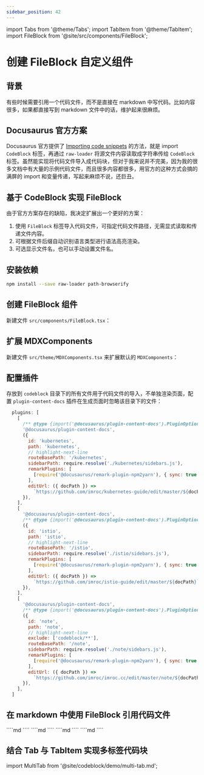 ```yaml
---
sidebar_position: 42
---
```


import Tabs from '@theme/Tabs';
import TabItem from '@theme/TabItem';
import FileBlock from '@site/src/components/FileBlock';

# 创建 FileBlock 自定义组件

## 背景

有些时候需要引用一个代码文件，而不是直接在 markdown 中写代码。比如内容很多，如果都直接写到 markdown 文件中的话，维护起来很麻烦。

## Docusaurus 官方方案

Docusaurus 官方提供了 [Importing code snippets](https://docusaurus.io/docs/markdown-features/react#importing-code-snippets) 的方法，就是 import `CodeBlock` 标签，再通过 `raw-loader` 将源文件内容读取成字符串传给 `CodeBlock` 标签。虽然能实现将代码文件导入成代码块，但对于我来说并不完美，因为我的很多文档中有大量的示例代码文件，而且很多内容都很多，用官方的这种方式会搞的满屏的 import 和变量传递，写起来麻烦不说，还巨丑。

## 基于 CodeBlock 实现 FileBlock

由于官方方案存在的缺陷，我决定扩展出一个更好的方案：
1. 使用 `FileBlock` 标签导入代码文件，可指定代码文件路径，无需显式读取和传递文件内容。
2. 可根据文件后缀自动识别语言类型进行语法高亮渲染。
3. 可选显示文件名，也可以手动设置文件名。

## 安装依赖

```bash npm2yarn
npm install --save raw-loader path-browserify
```

## 创建 FileBlock 组件

新建文件 `src/components/FileBlock.tsx`：

<FileBlock showLineNumbers file="@site/src/components/FileBlock.tsx" title="src/components/FileBlock.tsx" />

## 扩展 MDXComponents

新建文件 `src/theme/MDXComponents.tsx` 来扩展默认的 `MDXComponents`：

<FileBlock showLineNumbers file="MDXComponents.tsx" title="src/theme/MDXComponents.tsx" />

## 配置插件

存放到 `codeblock` 目录下的所有文件用于代码文件的导入，不单独渲染页面，配置 `plugin-content-docs` 插件在生成页面时忽略该目录下的文件：

```js showLineNumbers title="docusaurus.config.js"
  plugins: [
    [
      /** @type {import('@docusaurus/plugin-content-docs').PluginOptions} */
      '@docusaurus/plugin-content-docs',
      ({
        id: 'kubernetes',
        path: 'kubernetes',
        // highlight-next-line
        routeBasePath: '/kubernetes',
        sidebarPath: require.resolve('./kubernetes/sidebars.js'),
        remarkPlugins: [
          [require('@docusaurus/remark-plugin-npm2yarn'), { sync: true }],
        ],
        editUrl: ({ docPath }) =>
          `https://github.com/imroc/kubernetes-guide/edit/master/${docPath}`,
      }),
    ],
    [
      '@docusaurus/plugin-content-docs',
      /** @type {import('@docusaurus/plugin-content-docs').PluginOptions} */
      ({
        id: 'istio',
        path: 'istio',
        // highlight-next-line
        routeBasePath: '/istio',
        sidebarPath: require.resolve('./istio/sidebars.js'),
        remarkPlugins: [
          [require('@docusaurus/remark-plugin-npm2yarn'), { sync: true }],
        ],
        editUrl: ({ docPath }) =>
          `https://github.com/imroc/istio-guide/edit/master/${docPath}`,
      }),
    ],
    [
      '@docusaurus/plugin-content-docs',
      /** @type {import('@docusaurus/plugin-content-docs').PluginOptions} */
      ({
        id: 'note',
        path: 'note',
        // highlight-next-line
        exclude: ['codeblock/**'],
        routeBasePath: '/note',
        sidebarPath: require.resolve('./note/sidebars.js'),
        remarkPlugins: [
          [require('@docusaurus/remark-plugin-npm2yarn'), { sync: true }],
        ],
        editUrl: ({ docPath }) =>
          `https://github.com/imroc/imroc.cc/edit/master/note/${docPath}`,
      }),
    ],
  ]
```

## 在 markdown 中使用 FileBlock 引用代码文件

<Tabs>

  <TabItem value="file" label="指定代码文件路径">
    <Tabs>
      <TabItem value="md-file" label="markdown 写法">
        ````md
        <FileBlock file="demo/hello.go" />
        ````
      </TabItem>
      <TabItem value="demo-file" label="效果">
        <FileBlock file="demo/hello.go" />
      </TabItem>
    </Tabs>
  </TabItem>

  <TabItem value="showLineNumbers" label="显示行号">
    <Tabs>
      <TabItem value="md-showLineNumbers" label="markdown 写法">
        ````md
        <FileBlock showLineNumbers file="demo/hello.go" />
        ````
      </TabItem>
      <TabItem value="demo-showLineNumbers" label="效果">
        <FileBlock showLineNumbers  file="demo/hello.go" />
      </TabItem>
    </Tabs>
  </TabItem>

  <TabItem value="showFileName" label="显示文件名">
    <Tabs>
      <TabItem value="md-showFileName" label="markdown 写法">
        ````md
        <FileBlock showFileName file="demo/hello.go" />
        ````
      </TabItem>
      <TabItem value="demo-showFileName" label="效果">
        <FileBlock showFileName file="demo/hello.go" />
      </TabItem>
    </Tabs>
  </TabItem>

  <TabItem value="title" label="手动指定文件名">
    <Tabs>
      <TabItem value="md-title" label="markdown 写法">
        ````md
        <FileBlock file="demo/hello.go" title="main.go" />
        ````
      </TabItem>
      <TabItem value="demo-title" label="效果">
        <FileBlock file="demo/hello.go" title="main.go" />
      </TabItem>
    </Tabs>
  </TabItem>

</Tabs>

## 结合 Tab 与 TabItem 实现多标签代码块

import MultiTab from '@site/codeblock/demo/multi-tab.md';

<Tabs>
  <TabItem value="md" label="markdown 写法">
    <FileBlock file="demo/multi-tab.md" />
  </TabItem>
  <TabItem value="demo" label="效果">
    <MultiTab />
  </TabItem>
</Tabs>

